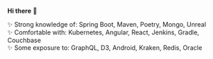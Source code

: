 **Hi there** 👋

✨ Strong knowledge of: Spring Boot, Maven, Poetry, Mongo, Unreal  
✨ Comfortable with: Kubernetes, Angular, React, Jenkins, Gradle, Couchbase  
✨ Some exposure to: GraphQL, D3, Android, Kraken, Redis, Oracle
